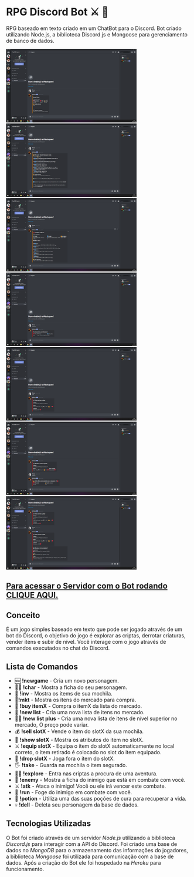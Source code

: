 # RPG Discord Bot :crossed_swords: :game_die:
RPG baseado em texto criado em um ChatBot para o Discord. Bot criado utilizando Node.js, a biblioteca Discord.js e Mongoose para gerenciamento de banco de dados.

[<img src="/images/1.png" alt="imagem-rpgdiscordbot-1" height="200"/>]("https://github.com/luizfverissimo/RPGBotDiscordJS/blob/master/images/1.png") [<img src="/images/2.png" alt="imagem-rpgdiscordbot-2" height="200"/>]("https://github.com/luizfverissimo/RPGBotDiscordJS/blob/master/images/2.png") [<img src="/images/3.png" alt="imagem-rpgdiscordbot-3" height="200"/>]("https://github.com/luizfverissimo/RPGBotDiscordJS/blob/master/images/3.png") [<img src="/images/4.png" alt="imagem-rpgdiscordbot-4" height="200"/>]("https://github.com/luizfverissimo/RPGBotDiscordJS/blob/master/images/4.png") [<img src="/images/5.png" alt="imagem-rpgdiscordbot-5" height="200"/>]("https://github.com/luizfverissimo/RPGBotDiscordJS/blob/master/images/5.png") [<img src="/images/6.png" alt="imagem-rpgdiscordbot-6" height="200"/>]("https://github.com/luizfverissimo/RPGBotDiscordJS/blob/master/images/6.png") [<img src="/images/7.png" alt="imagem-rpgdiscordbot-7" height="200"/>]("https://github.com/luizfverissimo/RPGBotDiscordJS/blob/master/images/7.png")

## [Para acessar o Servidor com o Bot rodando CLIQUE AQUI.](https://discord.gg/NyAHFFY)

## Conceito
É um jogo simples baseado em texto que pode ser jogado através de um bot do Discord, o objetivo do jogo é explorar as criptas, derrotar criaturas, vender itens e subir de nível. Você interage com o jogo através de comandos executados no chat do Discord.

## Lista de Comandos
* 🆕 **!newgame** - Cria um novo personagem.
* 🧙‍♂️ **!char** - Mostra a ficha do seu personagem.
* 🎒 **!inv** - Mostra os items de sua mochila.
* 🛒**!mkt** - Mostra os itens do mercado para compra.
* 💸 **!buy itemX** - Compra o itemX da lista do mercado.
* 📜 **!new list** - Cria uma nova lista de itens no mercado.
* 📜🔼 **!new list plus** - Cria uma nova lista de itens de nível superior no mercado, O preço pode variar.
* 💰 **!sell slotX** - Vende o item do slotX da sua mochila.
* 🔎 **!show slotX** - Mostra os atributos do item no slotX.
* :crossed_swords: **!equip slotX** - Equipa o item do slotX automaticamente no local correto, o item retirado é colocado no slot do item equipado.
* 🔽 **!drop slotX** - Joga fora o item do slotX.
* 🖐 **!take** - Guarda na mochila o item segurado.
* 🏃‍♂️ **!explore** - Entra nas criptas a procura de uma aventura.
* 👹 **!enemy** - Mostra a ficha do inimigo que está em combate com você.
* :crossed_swords: **!atk** - Ataca o inimigo! Você ou ele irá vencer este combate.
* 💨 **!run** - Foge do inimigo em combate com você.
* 🧴 **!potion** - Utiliza uma das suas poções de cura para recuperar a vida.
* 💀 **!dell** - Deleta seu personagem da base de dados.


## Tecnologias Utilizadas
O Bot foi criado através de um servidor *Node.js* utilizando a biblioteca *Discord.js* para interagir com a API do Discord. Foi criado uma base de dados no *MongoDB* para o armazenamento das informações do jogadores, a biblioteca *Mongoose* foi utilizada para comunicação com a base de dados. Após a criação do Bot ele foi hospedado na *Heroku* para funcionamento.
